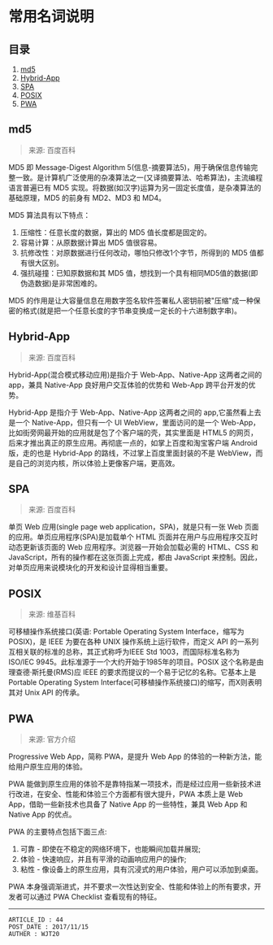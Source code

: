 
# 常用名词说明 #

## 目录 ##

1. [md5](#href1)
2. [Hybrid-App](#href2)
3. [SPA](#href3)
4. [POSIX](#href4)
5. [PWA](#href5)

## <a name="href1">md5</a> ##

> 来源: 百度百科

MD5 即 Message-Digest Algorithm 5(信息-摘要算法5)，用于确保信息传输完整一致。是计算机广泛使用的杂凑算法之一(又译摘要算法、哈希算法)，主流编程语言普遍已有 MD5 实现。将数据(如汉字)运算为另一固定长度值，是杂凑算法的基础原理，MD5 的前身有 MD2、MD3 和 MD4。

MD5 算法具有以下特点：

1. 压缩性：任意长度的数据，算出的 MD5 值长度都是固定的。
2. 容易计算：从原数据计算出 MD5 值很容易。
3. 抗修改性：对原数据进行任何改动，哪怕只修改1个字节，所得到的 MD5 值都有很大区别。
4. 强抗碰撞：已知原数据和其 MD5 值，想找到一个具有相同MD5值的数据(即伪造数据)是非常困难的。

MD5 的作用是让大容量信息在用数字签名软件签署私人密钥前被"压缩"成一种保密的格式(就是把一个任意长度的字节串变换成一定长的十六进制数字串)。

## <a name="href2">Hybrid-App</a> ##

> 来源: 百度百科

Hybrid-App(混合模式移动应用)是指介于 Web-App、Native-App 这两者之间的 app，兼具 Native-App 良好用户交互体验的优势和 Web-App 跨平台开发的优势。

Hybrid-App 是指介于 Web-App、Native-App 这两者之间的 app,它虽然看上去是一个 Native-App，但只有一个 UI WebView，里面访问的是一个 Web-App，比如街旁网最开始的应用就是包了个客户端的壳，其实里面是 HTML5 的网页，后来才推出真正的原生应用。再彻底一点的，如掌上百度和淘宝客户端 Android 版，走的也是 Hybrid-App 的路线，不过掌上百度里面封装的不是 WebView，而是自己的浏览内核，所以体验上更像客户端，更高效。

## <a name="href3">SPA</a> ##

> 来源: 百度百科

单页 Web 应用(single page web application，SPA)，就是只有一张 Web 页面的应用。单页应用程序(SPA)是加载单个 HTML 页面并在用户与应用程序交互时动态更新该页面的 Web 应用程序。浏览器一开始会加载必需的 HTML、CSS 和  JavaScript，所有的操作都在这张页面上完成，都由 JavaScript 来控制。因此，对单页应用来说模块化的开发和设计显得相当重要。

## <a name="href4">POSIX</a> ##

> 来源: 维基百科

可移植操作系统接口(英语: Portable Operating System Interface，缩写为 POSIX)，是 IEEE 为要在各种 UNIX 操作系统上运行软件，而定义 API 的一系列互相关联的标准的总称，其正式称呼为IEEE Std 1003，而国际标准名称为 ISO/IEC 9945。此标准源于一个大约开始于1985年的项目。POSIX 这个名称是由理查德·斯托曼(RMS)应 IEEE 的要求而提议的一个易于记忆的名称。它基本上是 Portable Operating System Interface(可移植操作系统接口)的缩写，而X则表明其对 Unix API 的传承。

## <a name="href5">PWA</a> ##

> 来源: 官方介绍

Progressive Web App，简称 PWA，是提升 Web App 的体验的一种新方法，能给用户原生应用的体验。

PWA 能做到原生应用的体验不是靠特指某一项技术，而是经过应用一些新技术进行改进，在安全、性能和体验三个方面都有很大提升，PWA 本质上是 Web App，借助一些新技术也具备了 Native App 的一些特性，兼具 Web App 和 Native App 的优点。

PWA 的主要特点包括下面三点:

1. 可靠 - 即使在不稳定的网络环境下，也能瞬间加载并展现;
2. 体验 - 快速响应，并且有平滑的动画响应用户的操作;
3. 粘性 - 像设备上的原生应用，具有沉浸式的用户体验，用户可以添加到桌面。

PWA 本身强调渐进式，并不要求一次性达到安全、性能和体验上的所有要求，开发者可以通过 PWA Checklist 查看现有的特征。

---

```
ARTICLE_ID : 44
POST_DATE : 2017/11/15
AUTHER : WJT20
```
